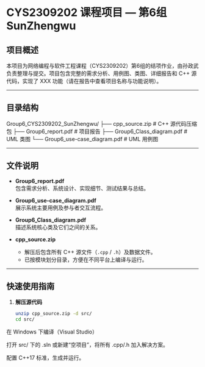 # CYS2309202 课程项目 — 第6组 SunZhengwu

## 项目概述
本项目为网络编程与软件工程课程（CYS2309202）第6组的结项作业，由孙政武负责整理与提交。项目包含完整的需求分析、用例图、类图、详细报告和 C++ 源代码，实现了 XXX 功能（请在报告中查看项目名称与功能说明）。

---

## 目录结构
Group6_CYS2309202_SunZhengwu/ ├── cpp_source.zip # C++ 源代码压缩包 ├── Group6_report.pdf # 项目报告 ├── Group6_Class_diagram.pdf # UML 类图 └── Group6_use-case_diagram.pdf # UML 用例图


---

## 文件说明

- **Group6_report.pdf**  
  包含需求分析、系统设计、实现细节、测试结果与总结。

- **Group6_use-case_diagram.pdf**  
  展示系统主要用例及参与者交互流程。

- **Group6_Class_diagram.pdf**  
  描述系统核心类及它们之间的关系。

- **cpp_source.zip**  
  - 解压后包含所有 C++ 源文件（`.cpp` / `.h`）及数据文件。  
  - 已按模块划分目录，方便在不同平台上编译与运行。

---

## 快速使用指南

1. **解压源代码**  
   ```bash
   unzip cpp_source.zip -d src/
   cd src/
在 Windows 下编译（Visual Studio）

打开 src/ 下的 .sln 或新建“空项目”，将所有 .cpp/.h 加入解决方案。

配置 C++17 标准，生成并运行。
